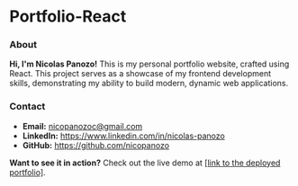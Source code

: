 # Portfolio-React
### About
**Hi, I'm Nicolas Panozo!** This is my personal portfolio website, crafted using React.
This project serves as a showcase of my frontend development skills, demonstrating my ability to build modern, dynamic web applications.

### Contact
* **Email:** nicopanozoc@gmail.com
* **LinkedIn:** https://www.linkedin.com/in/nicolas-panozo
* **GitHub:** https://github.com/nicopanozo

**Want to see it in action?** Check out the live demo at [[link to the deployed portfolio]](https://portfolio-react-node-npanozo.vercel.app/).
